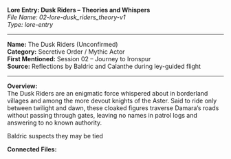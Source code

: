 **Lore Entry: Dusk Riders – Theories and Whispers**  
*File Name: 02-lore-dusk_riders_theory-v1*  
*Type: lore-entry*

---

**Name:** The Dusk Riders (Unconfirmed)  
**Category:** Secretive Order / Mythic Actor  
**First Mentioned:** Session 02 – Journey to Ironspur  
**Source:** Reflections by Baldric and Calanthe during ley-guided flight

---

**Overview:**  
The Dusk Riders are an enigmatic force whispered about in borderland villages and among the more devout knights of the Aster. Said to ride only between twilight and dawn, these cloaked figures traverse Damara’s roads without passing through gates, leaving no names in patrol logs and answering to no known authority.

Baldric suspects they may be tied

**Connected Files:**